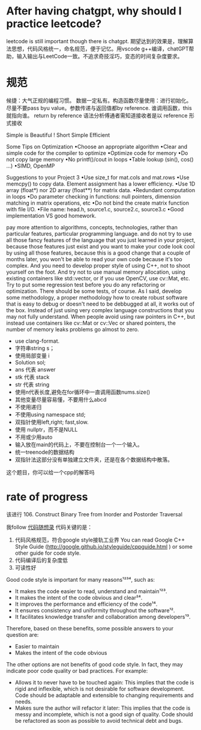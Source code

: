 # After having chatgpt, why should I practice leetcode?
leetcode is still important though there is chatgpt.
期望达到的效果是，理解算法思想，代码风格统一，命名规范，便于记忆。用vscode g++编译，chatGPT帮助，输入输出与LeetCode一致。不追求奇技淫巧，变态的时间复杂度要求。
# 规范
候捷：大气正规的编程习惯。
数据一定私有。构造函数尽量使用：进行初始化。
尽量不要pass byu value。参数传递与返回值都by reference.
谁调用函数，this就指向谁。
return by reference 语法分析傅通者需知道接收者是以 reference 形式接收

Simple is Beautiful !
Short
Simple
Efficient

Some Tips on Optimization
•Choose an appropriate algorithm
•Clear and simple code for the compiler to optimize
•Optimize code for memory
•Do not copy large memory
•No printf()/cout in loops
•Table lookup (sin(), cos() ...)
•SIMD, OpenMP


Suggestions to your Project 3
•Use size_t for mat.cols and mat.rows
•Use memcpy() to copy data. Element assignment has a lower efficiency.
•Use 1D array (float*) nor 2D array (float**) for matrix data.
•Redundant computation in loops
•Do parameter checking in functions: null pointers, dimension matching in 
matrix operations, etc
•Do not bind the create matrix function with file I/O.
•File name: head.h, source1.c, source2.c, source3.c
•Good implementation VS good homework.



pay more attention to algorithms, concepts, technologies, rather than particular features, particular programming language. and do not try to use all those fancy features of the language that you just learned in your project, because those features just exist and you want to make your code look cool by using all those features, because this is a good change that a couple of months later, you won't be able to read your own code because it's too complex. And you need to develop proper style of using C++, not to shoot yourself on the foot. And try not to use manual memory allocation, using existing containers like std::vector, or if you use OpenCV, use cv::Mat, etc. Try to put some regression test before you do any refactoring or optimization. There should be some tests, of course. As I said, develop some methodology, a proper methodology how to create robust software that is easy to debug or doesn't need to be debbugged at all, it works out of the box. Instead of just using very complex language constructions that you may not fully understand. When people avoid using raw pointers in C++, but instead use containers like cv::Mat or cv::Vec or shared pointers, the number of memory leaks problems go almost to zero.


- use clang-format.
- 字符串string s；
- 使用局部变量 i
- Solution sol;
- ans 代表 answer
- stk 代表 stack
- str 代表 string
- 使用n代表长度,避免在for循环中一直调用函数nums.size()
- 其他变量尽量容易懂，不要用什么abcd
- 不使用递归
- 不使用using namespace std; 
- 双指针使用left,right; fast,slow.
- 使用 nullptr，而不是NULL
- 不用或少用auto
- 输入放在main的代码上，不要在控制台一个一个输入。
- 统一treenode的数据结构
- 双指针法这部分没有单独建立文件夹，还是在各个数据结构中散落。

这个题目，你可以给一个cpp的解答吗
# rate of progress
该进行
106. Construct Binary Tree from Inorder and Postorder Traversal

我follow [代码随想录](https://github.com/youngyangyang04/leetcode-master)
代码关键的是：
1. 代码风格规范，符合google style接轨工业界 You can read Google C++ Style Guide (http://google.github.io/styleguide/cppguide.html ) or some other guide for code style.
2. 代码编译后的复杂度低
3. 可读性好

Good code style is important for many reasons¹²³⁴, such as:

- It makes the code easier to read, understand and maintain¹²³.
- It makes the intent of the code obvious and clear²⁴.
- It improves the performance and efficiency of the code¹⁴.
- It ensures consistency and uniformity throughout the software¹².
- It facilitates knowledge transfer and collaboration among developers¹³.

Therefore, based on these benefits, some possible answers to your question are:

- Easier to maintain
- Makes the intent of the code obvious

The other options are not benefits of good code style. In fact, they may indicate poor code quality or bad practices. For example:

- Allows it to never have to be touched again: This implies that the code is rigid and inflexible, which is not desirable for software development. Code should be adaptable and extensible to changing requirements and needs.
- Makes sure the author will refactor it later: This implies that the code is messy and incomplete, which is not a good sign of quality. Code should be refactored as soon as possible to avoid technical debt and bugs.
